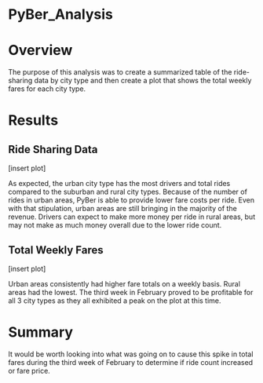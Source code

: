 # PyBer_Analysis

# Overview
The purpose of this analysis was to create a summarized table of the ride-sharing data by city type and then create a plot that shows the total weekly fares for each city type. 

# Results

## Ride Sharing Data

[insert plot]

As expected, the urban city type has the most drivers and total rides compared to the suburban and rural city types. Because of the number of rides in urban areas, PyBer is able to provide lower fare costs per ride. Even with that stipulation, urban areas are still bringing in the majority of the revenue. Drivers can expect to make more money per ride in rural areas, but may not make as much money overall due to the lower ride count.


## Total Weekly Fares

[insert plot]

Urban areas consistently had higher fare totals on a weekly basis. Rural areas had the lowest. The third week in February proved to be profitable for all 3 city types as they all exhibited a peak on the plot at this time.

# Summary
It would be worth looking into what was going on to cause this spike in total fares during the third week of February to determine if ride count increased or fare price. 
